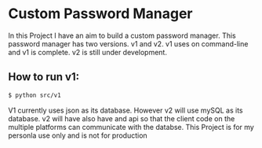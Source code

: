 # Custom Password Manager 

In this Project I have an aim to build a custom password manager. This password manager has two versions. v1 and v2. v1 uses on command-line and v1 is complete. v2 is still under development. 

## How to run v1:
``` bash
$ python src/v1
```

V1 currently uses json as its database. However v2 will use mySQL as its database. v2 will have also have and api so that the client code on the multiple platforms can communicate with the databse. 
This Project is for my personla use only and is not for production